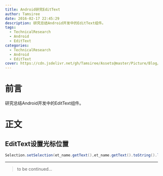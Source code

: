 ```yaml
---
title: Android研究EditText
author: Tamsiree
date: 2016-02-17 22:45:29
description: 研究总结Android开发中的EditText组件。
tags:
  - TechnicalResearch
  - Android
  - EditText
categories:
  - TechnicalResearch
  - Android
  - EditText
cover: https://cdn.jsdelivr.net/gh/Tamsiree/Assets@master/Picture/Blog/Cover/57b12d047c85a.jpg
---
```

# 前言
研究总结Android开发中的EditText组件。

# 正文
## EditText设置光标位置

```java
Selection.setSelection(et_name.getText(),et_name.getText().toString().length());
```

---
> to be continued...
